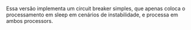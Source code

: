 Essa versão implementa um circuit breaker simples, que apenas coloca o processamento em sleep em cenários de instabilidade, e processa em ambos processors.
